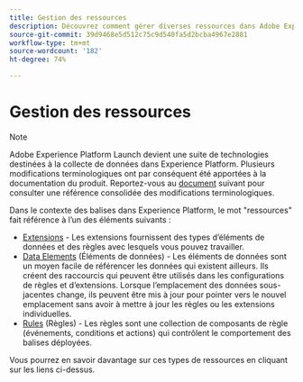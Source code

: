 ```yaml
---
title: Gestion des ressources
description: Découvrez comment gérer diverses ressources dans Adobe Experience Platform, notamment des extensions, des éléments de données et des règles.
source-git-commit: 39d9468e5d512c75c9d540fa5d2bcba4967e2881
workflow-type: tm+mt
source-wordcount: '182'
ht-degree: 74%

---
```


# Gestion des ressources

>[!NOTE]
>
>Adobe Experience Platform Launch devient une suite de technologies destinées à la collecte de données dans Experience Platform. Plusieurs modifications terminologiques ont par conséquent été apportées à la documentation du produit. Reportez-vous au [document](../../term-updates.md) suivant pour consulter une référence consolidée des modifications terminologiques.

Dans le contexte des balises dans Experience Platform, le mot &quot;ressources&quot; fait référence à l’un des éléments suivants :

* [Extensions](extensions/overview.md) - Les extensions fournissent des types d’éléments de données et des règles avec lesquels vous pouvez travailler.
* [Data Elements](data-elements.md) (Éléments de données) - Les éléments de données sont un moyen facile de référencer les données qui existent ailleurs. Ils créent des raccourcis qui peuvent être utilisés dans les configurations de règles et d’extensions. Lorsque l’emplacement des données sous-jacentes change, ils peuvent être mis à jour pour pointer vers le nouvel emplacement sans avoir à mettre à jour les règles ou les extensions individuelles.
* [Rules](rules.md) (Règles) - Les règles sont une collection de composants de règle (événements, conditions et actions) qui contrôlent le comportement des balises déployées.

Vous pourrez en savoir davantage sur ces types de ressources en cliquant sur les liens ci-dessus.

